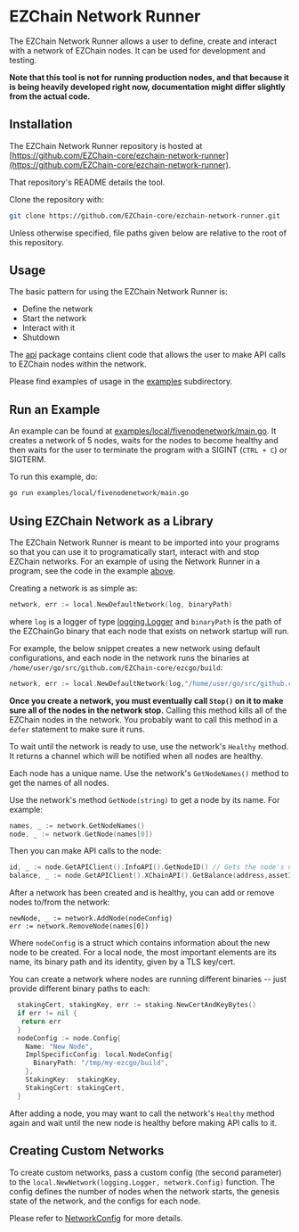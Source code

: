 # EZChain Network Runner

The EZChain Network Runner allows a user to define, create and interact with a network of EZChain nodes. It can be used for development and testing.

**Note that this tool is not for running production nodes, and that because it is being heavily developed right now, documentation might differ slightly from the actual code.**

## Installation

The EZChain Network Runner repository is hosted at [https://github.com/EZChain-core/ezchain-network-runner](https://github.com/EZChain-core/ezchain-network-runner).

That repository's README details the tool.

Clone the repository with:

```sh
git clone https://github.com/EZChain-core/ezchain-network-runner.git
```

Unless otherwise specified, file paths given below are relative to the root of this repository. 

## Usage

The basic pattern for using the EZChain Network Runner is:

* Define the network
* Start the network
* Interact with it
* Shutdown

The [api](https://github.com/EZChain-core/ezchain-network-runner/tree/main/api) package contains client code that allows the user to make API calls to EZChain nodes within the network.

Please find examples of usage in the [examples](https://github.com/EZChain-core/ezchain-network-runner/tree/main/examples) subdirectory.

## Run an Example

An example can be found at [examples/local/fivenodenetwork/main.go](https://github.com/EZChain-core/ezchain-network-runner/blob/main/examples/local/fivenodenetwork/main.go). It creates a network of 5 nodes, waits for the nodes to become healthy and then waits for the user to terminate the program with a SIGINT (`CTRL + C`) or SIGTERM.

To run this example, do:

```sh
go run examples/local/fivenodenetwork/main.go
```

## Using EZChain Network as a Library

The EZChain Network Runner is meant to be imported into your programs so that you can use it to programatically start, interact with and stop EZChain networks. For an example of using the Network Runner in a program, see the code in the example [above](#run-an-example).

Creating a network is as simple as:

```go
network, err := local.NewDefaultNetwork(log, binaryPath)
```

where `log` is a logger of type [logging.Logger](https://github.com/EZChain-core/ezcgo/blob/master/utils/logging/logger.go#L12) and `binaryPath` is the path of the EZChainGo binary that each node that exists on network startup will run.

For example, the below snippet creates a new network using default configurations, and each node in the network runs the binaries at `/home/user/go/src/github.com/EZChain-core/ezcgo/build`:

```go
network, err := local.NewDefaultNetwork(log,"/home/user/go/src/github.com/EZChain-core/ezcgo/build")
```

**Once you create a network, you must eventually call `Stop()` on it to make sure all of the nodes in the network stop.** Calling this method kills all of the EZChain nodes in the network. You probably want to call this method in a `defer` statement to make sure it runs.

To wait until the network is ready to use, use the network's `Healthy` method. It returns a channel which will be notified when all nodes are healthy.

Each node has a unique name. Use the network's `GetNodeNames()` method to get the names of all nodes.

Use the network's method `GetNode(string)` to get a node by its name. For example:

```go
names, _ := network.GetNodeNames()
node, _ := network.GetNode(names[0])
```

Then you can make API calls to the node:

```go
id, _ := node.GetAPIClient().InfoAPI().GetNodeID() // Gets the node's node ID
balance, _ := node.GetAPIClient().XChainAPI().GetBalance(address,assetID,false) // Pretend these arguments are defined 
```

After a network has been created and is healthy, you can add or remove nodes to/from the network:

```
newNode, _ := network.AddNode(nodeConfig)
err := network.RemoveNode(names[0])
```

Where `nodeConfig` is a struct which contains information about the new node to be created.
For a local node, the most important elements are its name, its binary path and its identity, given by a TLS key/cert.

You can create a network where nodes are running different binaries -- just provide different binary paths to each:

```go
  stakingCert, stakingKey, err := staking.NewCertAndKeyBytes()
  if err != nil {
   return err
  }
  nodeConfig := node.Config{
    Name: "New Node",
    ImplSpecificConfig: local.NodeConfig{
      BinaryPath: "/tmp/my-ezcgo/build",
    },
    StakingKey:  stakingKey,
    StakingCert: stakingCert,
  }
```

After adding a node, you may want to call the network's `Healthy` method again and wait until the new node is healthy before making API calls to it.

## Creating Custom Networks

To create custom networks, pass a custom config (the second parameter) to the `local.NewNetwork(logging.Logger, network.Config)` function. The config defines the number of nodes when the network starts, the genesis state of the network, and the configs for each node.

Please refer to [NetworkConfig](https://github.com/EZChain-core/ezchain-network-runner#network-creation) for more details.

<!--- TODO uncomment this when we suport K8s better
## Kubernetes Backend

It's possible to create a network with a Kubernetes backend, offering higher flexibility and scalability in defining and running a development and test network.

An example can be found at `examples/k8s/main.go`. This example program creates a network of five nodes, each of which runs in a Kubernetes pod.

Note that the Kubernetes backend should only be used by advanced users and requires significantly more setup to use. 

### EZChainGo Operator

In order for EZChainGo nodes to run in a Kubernetes cluster, we use the [Operator pattern](https://kubernetes.io/docs/concepts/extend-kubernetes/operator/). Therefore, for an EZChainGo network to be runnable on Kubernetes, the `ezcgo-operator` dependency must be fulfilled. Essentially, the operator allows EZChainGo nodes to run inside a Kubernetes cluster in a stateful manner.

Please find the EZChainGo Operator code at [https://github.com/EZChain-core/ezcgo-operator.](https://github.com/EZChain-core/ezcgo-operator)

There are a multitude of possible configurations and setups when running Kubernetes, depending on your organization, preferences and environment. Generally, the Kubernetes admin should be responsible for installing and running the operator, as it involves setting up roles, services and permissions. Please refer to the EZChainGo Operator documentation for instructions on installation, configuration, deployment, etc.

To install the EZChainGo Operator in a local Kubernetes network (like `minikube` or `k3s`), assuming the Kubernetes environment has already been created and configured:

* Clone the EZChainGo Operator repository above
* `make install` inside the EZChainGo Operator repository (requires standard build tools)
* `make run` inside the EZChainGo Operator repository

This will run the EZChainGo operator inside the cluster. The most important link to a deployment is the `Kind` parameter, which needs to be set to `EZChaingo` for the operator to kick in. (See next section for details.)

You should only run the EZChainGo Operator on a local Kubernetes cluster for testing before deploying to a remote Kubernetes cluster. If your goal is to simply run an EZChain network locally, use the Local Backend of the EZChain Network Runner.

### Configuration

Essentially, using a network with the Kubernetes backend is the same as using a network with the local backend.

The main difference lies in creating the network definition due to the properties and requirements of Kubernetes.

The key elements which should be provided are the genesis JSON file, the TLS certificates and keys for the node identity, and optionally configuration files for the EZChainGo nodes. This is similar to the local backend implementation. 

It is left to the user to implement a means of providing the configuration to the network (reading and parsing files, etc.). `examples/k8s/main.go` provides an example of how to do it.
The Kubernetes-specific information needs to be provided in the `ImplSpecificConfig` of the `network.Config` (describes the network) and the `node.Config` (describes each individual node) structs.
For Kubernetes, each of these are represented as `EZChaingo` types from the EZChainGo Operator package `github.com/EZChain-core/ezcgo-operator`, which provides the interface to Kubernetes. The `k8s.ObjectSpec` acts as a helper layer to create such objects. Therefore, to create Kubernetes node definitions compatible with the EZChainGo Operator, define instances of `k8s.ObjectSpec` for each node and pass these as `ImplSpecificConfig` member to a `node.Config`.

Example configuration defined in JSON:

```json
    {
      "namespace": "my-ezcgo-test",
      "identifier": "node-id-0",
      "kind": "EZChaingo",
      "apiVersion": "chain.ezchain.com/v1alpha1",
      "image": "ezc.latform/ezcgo",
      "tag": "v1.7.1"
    }
```

Example configuration defined in Go:

```go
spec := &k8s.ObjectSpec{
  Namespace:  "my-ezcgo-test",
  Identifier: "node-id-0",
  Kind:       "EZChaingo",
  APIVersion: "chain.ezchain.com/v1alpha1",
  Image:      "ezc.latform/ezcgo",
  Tag:        "v1.7.1",
```

**Note:** It is currently not possible to create a default network without any configuration for Kubernetes. This might be addressed in a future iteration.

**IMPORTANT**
To run a custom network in this way, the executable which will run this code needs to have access to the Kubernetes cluster. One way to achieve this is to deploy the executable as a pod itself into the cluster. An example script can be found at `examples/k8s/Dockerfile`. Create its image by running `docker build -f ./examples/k8s/Dockerfile -t <IMAGE>:<TAG> .` from the EZChain Network Runner repository root.  The defaults for these examples are `<IMAGE>=k8s-netrunner` and `<TAG>=alpha`. An example pod definition using these properties can then be deployed to the cluster via `kubectl apply -f examples/k8s/simple-netrunner-pod.yaml`. Make sure the `Namespace` definitions match. If you change any of `IMAGE` or `TAG`, the `simple-netrunner-pod.yaml` file needs to be edited accordingly. Don't forget to edit `DOCKERFILE` if you start customizing.

Finally, to make this work altogether, the pod needs to have itself access to the cluster. An example script for doing this is at `examples/k8s/svc-rbac.yaml`. Apply it by running `kubectl apply -f examples/k8s/svc-rbac.yaml`. Once again, make sure namespaces match if customizing.
 
Please note one more time that there are multitudes of ways about how to deploy and configure Kubernetes networks. We provide here only a couple of examples. **None of these examples are meant to be used in production, and the EZChain Network runner is not meant to run production nodes.**
-->